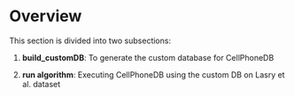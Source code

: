 # Overview

This section is divided into two subsections:

1. **build_customDB**: To generate the custom database for CellPhoneDB

2. **run algorithm**: Executing CellPhoneDB using the custom DB on Lasry et al. dataset
